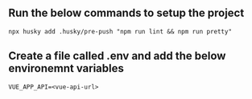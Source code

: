 ## Run the below commands to setup the project

```npm install
npx husky add .husky/pre-push "npm run lint && npm run pretty"
```

## Create a file called .env and add the below environemnt variables

```
VUE_APP_API=<vue-api-url>
```
